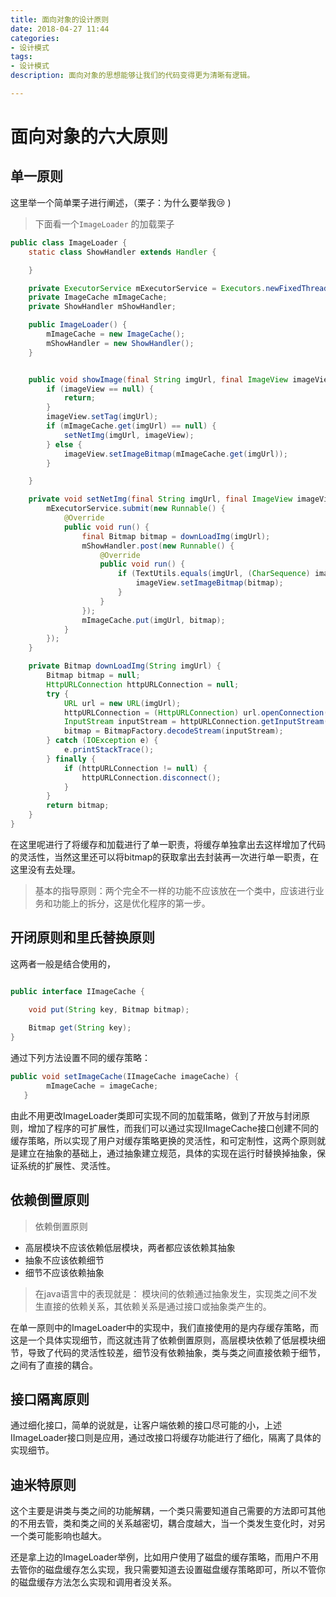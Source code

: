 ```yaml
---
title: 面向对象的设计原则
date: 2018-04-27 11:44
categories:
- 设计模式
tags:
- 设计模式
description: 面向对象的思想能够让我们的代码变得更为清晰有逻辑。

---
```


# 面向对象的六大原则

## 单一原则

这里举一个简单栗子进行阐述，（栗子：为什么要举我:cry: )

> 下面看一个`ImageLoader` 的加载栗子

```java
public class ImageLoader {
    static class ShowHandler extends Handler {

    }

    private ExecutorService mExecutorService = Executors.newFixedThreadPool(Runtime.getRuntime().availableProcessors());
    private ImageCache mImageCache;
    private ShowHandler mShowHandler;

    public ImageLoader() {
        mImageCache = new ImageCache();
        mShowHandler = new ShowHandler();
    }


    public void showImage(final String imgUrl, final ImageView imageView) {
        if (imageView == null) {
            return;
        }
        imageView.setTag(imgUrl);
        if (mImageCache.get(imgUrl) == null) {
            setNetImg(imgUrl, imageView);
        } else {
            imageView.setImageBitmap(mImageCache.get(imgUrl));
        }

    }

    private void setNetImg(final String imgUrl, final ImageView imageView) {
        mExecutorService.submit(new Runnable() {
            @Override
            public void run() {
                final Bitmap bitmap = downLoadImg(imgUrl);
                mShowHandler.post(new Runnable() {
                    @Override
                    public void run() {
                        if (TextUtils.equals(imgUrl, (CharSequence) imageView.getTag())) {
                            imageView.setImageBitmap(bitmap);
                        }
                    }
                });
                mImageCache.put(imgUrl, bitmap);
            }
        });
    }

    private Bitmap downLoadImg(String imgUrl) {
        Bitmap bitmap = null;
        HttpURLConnection httpURLConnection = null;
        try {
            URL url = new URL(imgUrl);
            httpURLConnection = (HttpURLConnection) url.openConnection();
            InputStream inputStream = httpURLConnection.getInputStream();
            bitmap = BitmapFactory.decodeStream(inputStream);
        } catch (IOException e) {
            e.printStackTrace();
        } finally {
            if (httpURLConnection != null) {
                httpURLConnection.disconnect();
            }
        }
        return bitmap;
    }
}
```

在这里呢进行了将缓存和加载进行了单一职责，将缓存单独拿出去这样增加了代码的灵活性，当然这里还可以将bitmap的获取拿出去封装再一次进行单一职责，在这里没有去处理。

> 基本的指导原则：两个完全不一样的功能不应该放在一个类中，应该进行业务和功能上的拆分，这是优化程序的第一步。

## 开闭原则和里氏替换原则

这两者一般是结合使用的，

```java

public interface IImageCache {
    
    void put(String key, Bitmap bitmap);

    Bitmap get(String key);
}
```

通过下列方法设置不同的缓存策略：

```java
public void setImageCache(IImageCache imageCache) {
        mImageCache = imageCache;
   }
```

由此不用更改ImageLoader类即可实现不同的加载策略，做到了开放与封闭原则，增加了程序的可扩展性，而我们可以通过实现IImageCache接口创建不同的缓存策略，所以实现了用户对缓存策略更换的灵活性，和可定制性，这两个原则就是建立在抽象的基础上，通过抽象建立规范，具体的实现在运行时替换掉抽象，保证系统的扩展性、灵活性。

## 依赖倒置原则



> 依赖倒置原则

- 高层模块不应该依赖低层模块，两者都应该依赖其抽象
- 抽象不应该依赖细节
- 细节不应该依赖抽象

> 在java语言中的表现就是： 模块间的依赖通过抽象发生，实现类之间不发生直接的依赖关系，其依赖关系是通过接口或抽象类产生的。

在单一原则中的ImageLoader中的实现中，我们直接使用的是内存缓存策略，而这是一个具体实现细节，而这就违背了依赖倒置原则，高层模块依赖了低层模块细节，导致了代码的灵活性较差，细节没有依赖抽象，类与类之间直接依赖于细节，之间有了直接的耦合。

## 接口隔离原则

通过细化接口，简单的说就是，让客户端依赖的接口尽可能的小，上述IImageLoader接口则是应用，通过改接口将缓存功能进行了细化，隔离了具体的实现细节。

## 迪米特原则

这个主要是讲类与类之间的功能解耦，一个类只需要知道自己需要的方法即可其他的不用去管，类和类之间的关系越密切，耦合度越大，当一个类发生变化时，对另一个类可能影响也越大。

还是拿上边的ImageLoader举例，比如用户使用了磁盘的缓存策略，而用户不用去管你的磁盘缓存怎么实现，我只需要知道去设置磁盘缓存策略即可，所以不管你的磁盘缓存方法怎么实现和调用者没关系。